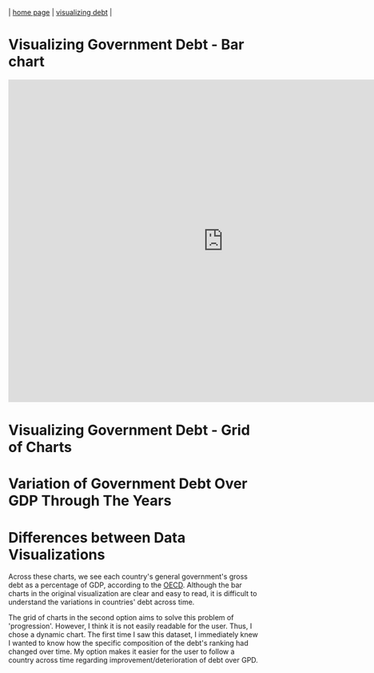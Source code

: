 | [home page](README.md) | [visualizing debt](government-debt.md) |

# Visualizing Government Debt - Bar chart

<iframe src="https://data.oecd.org/chart/7bes" width="860" height="645" style="border: 0" mozallowfullscreen="true" webkitallowfullscreen="true" allowfullscreen="true"><a href="https://data.oecd.org/chart/7bes" target="_blank">OECD Chart: General government debt, Total, % of GDP, Annual, 2019</a></iframe>

# Visualizing Government Debt - Grid of Charts

<div class="flourish-embed flourish-chart" data-src="visualisation/14976674"><script src="https://public.flourish.studio/resources/embed.js"></script></div>

# Variation of Government Debt Over GDP Through The Years

<div class="flourish-embed flourish-bar-chart-race" data-src="visualisation/14984548"><script src="https://public.flourish.studio/resources/embed.js"></script></div>

# Differences between Data Visualizations

Across these charts, we see each country's general government's gross debt as a percentage of GDP, according to the <a href="https://data.oecd.org/gga/general-government-debt.htm" target="_blank">OECD</a>. Although the bar charts in the original visualization are clear and easy to read, it is difficult to understand the variations in countries' debt across time. 

The grid of charts in the second option aims to solve this problem of 'progression'. However, I think it is not easily readable for the user. Thus, I chose a dynamic chart. The first time I saw this dataset, I immediately knew I wanted to know how the specific composition of the debt's ranking had changed over time. My option makes it easier for the user to follow a country across time regarding improvement/deterioration of debt over GPD.
